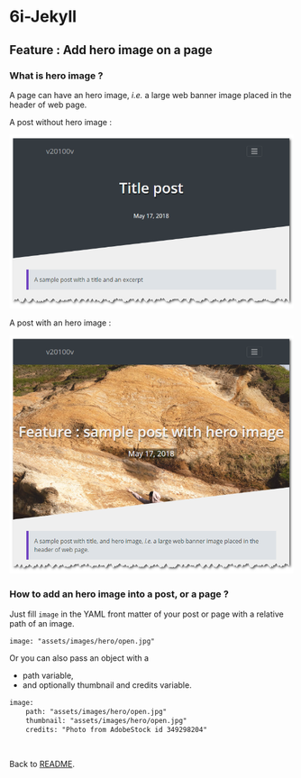 6i-Jekyll
=========

## Feature : Add hero image on a page

### What is hero image ?

A page can have an hero image, *i.e.* a large web banner image placed in the header of web page.

A post without hero image :

![](feature-hero-image-002.png)

A post with an hero image :

![](feature-hero-image-001.png)


### How to add an hero image into a post, or a page ?

Just fill `image` in the YAML front matter of your post or page with a relative path of an image. 

```
image: "assets/images/hero/open.jpg"
```

Or you can also pass an object with a 
- path variable, 
- and optionally thumbnail and credits variable.

```
image:
    path: "assets/images/hero/open.jpg"
    thumbnail: "assets/images/hero/open.jpg"
    credits: "Photo from AdobeStock id 349298204"
```

<br>

Back to [README](../README.md).